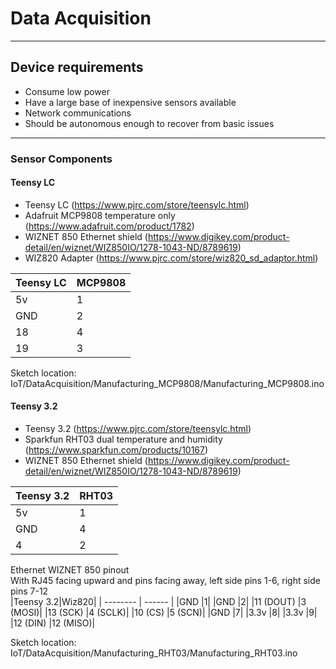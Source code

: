 # Data Acquisition

---

## Device requirements
   - Consume low power
   - Have a large base of inexpensive sensors available
   - Network communications
   - Should be autonomous enough to recover from basic issues

---

### Sensor Components
#### Teensy LC
- Teensy LC (https://www.pjrc.com/store/teensylc.html)  
- Adafruit MCP9808 temperature only (https://www.adafruit.com/product/1782)  
- WIZNET 850 Ethernet shield (https://www.digikey.com/product-detail/en/wiznet/WIZ850IO/1278-1043-ND/8789619)  
- WIZ820 Adapter (https://www.pjrc.com/store/wiz820_sd_adaptor.html)  

| Teensy LC | MCP9808 |
| :-- | :-- |
|5v   |1|
|GND  |2|
|18   |4|
|19   |3|

Sketch location:  
IoT/DataAcquisition/Manufacturing_MCP9808/Manufacturing_MCP9808.ino  


#### Teensy 3.2
- Teensy 3.2 (https://www.pjrc.com/store/teensylc.html)  
- Sparkfun RHT03 dual temperature and humidity (https://www.sparkfun.com/products/10167)  
- WIZNET 850 Ethernet shield (https://www.digikey.com/product-detail/en/wiznet/WIZ850IO/1278-1043-ND/8789619)  

| Teensy 3.2 | RHT03 |
| :-- | :-- |
|5v  |1|
|GND |4|
|4   |2|

Ethernet WIZNET 850 pinout  
With RJ45 facing upward and pins facing away, left side pins 1-6, right side pins 7-12  
|Teensy 3.2|Wiz820|
| -------- | ------ |
|GND       |1|
|GND       |2|
|11 (DOUT) |3 (MOSI)|
|13 (SCK)  |4 (SCLK)|
|10 (CS)   |5 (SCN)|
|GND       |7|
|3.3v      |8|
|3.3v      |9|
|12 (DIN)  |12 (MISO)|

Sketch location:  
IoT/DataAcquisition/Manufacturing_RHT03/Manufacturing_RHT03.ino 

